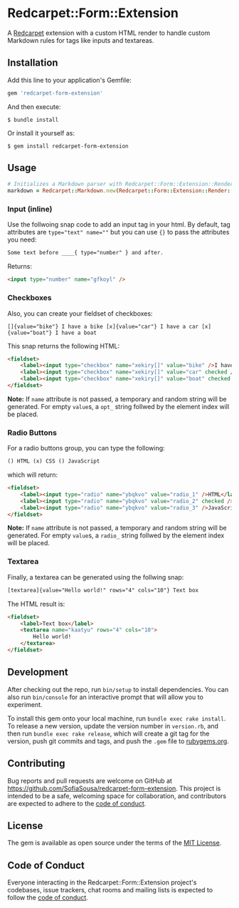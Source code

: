 # Redcarpet::Form::Extension

A [Redcarpet](https://github.com/vmg/redcarpet) extension with a custom HTML render to handle custom Markdown rules for tags like inputs and textareas.

## Installation

Add this line to your application's Gemfile:

```ruby
gem 'redcarpet-form-extension'
```

And then execute:

    $ bundle install

Or install it yourself as:

    $ gem install redcarpet-form-extension

## Usage

```ruby
# Initializes a Markdown parser with Redcarpet::Form::Extension::Render::HTML
markdown = Redcarpet::Markdown.new(Redcarpet::Form::Extension::Render::HTML)
```

### Input (inline)

Use the follwoing snap code to add an input tag in your html. By default, tag attributes are `type="text" name=""` but you can use `{}` to pass the attributes you need:

```txt
Some text before ____{ type="number" } and after.
```

Returns:

```html
<input type="number" name="gfkoyl" />
````

### Checkboxes

Also, you can create your fieldset of checkboxes:

```text
[]{value="bike"} I have a bike [x]{value="car"} I have a car [x]{value="boat"} I have a boat
```

This snap returns the following HTML:

```html
<fieldset>
    <label><input type="checkbox" name="xekiry[]" value="bike" />I have a bike</label>
    <label><input type="checkbox" name="xekiry[]" value="car" checked />I have a car</label>
    <label><input type="checkbox" name="xekiry[]" value="boat" checked />I have a boat</label>
</fieldset>
```

**Note:** If `name` attribute is not passed, a temporary and random string will be generated. For empty
`value`s, a `opt_` string follwed by the element index will be placed.

### Radio Buttons

For a radio buttons group, you can type the following:

```txt
() HTML (x) CSS () JavaScript
```

which will return:

```html
<fieldset>
    <label><input type="radio" name="ybqkvo" value="radio_1" />HTML</label>
    <label><input type="radio" name="ybqkvo" value="radio_2" checked />CSS</label>
    <label><input type="radio" name="ybqkvo" value="radio_3" />JavaScript</label>
</fieldset>
```

**Note:** If `name` attribute is not passed, a temporary and random string will be generated. For empty
`value`s, a `radio_` string follwed by the element index will be placed.

### Textarea

Finally, a textarea can be generated using the follwing snap:

```txt
[textarea]{value="Hello world!" rows="4" cols="10"} Text box
```

The HTML result is:

```html
<fieldset>
    <label>Text box</label>
    <textarea name="kaatyu" rows="4" cols="10">
        Hello world!
    </textarea>
</fieldset>
````

## Development

After checking out the repo, run `bin/setup` to install dependencies. You can also run `bin/console` for an interactive prompt that will allow you to experiment.

To install this gem onto your local machine, run `bundle exec rake install`. To release a new version, update the version number in `version.rb`, and then run `bundle exec rake release`, which will create a git tag for the version, push git commits and tags, and push the `.gem` file to [rubygems.org](https://rubygems.org).

## Contributing

Bug reports and pull requests are welcome on GitHub at https://github.com/SofiaSousa/redcarpet-form-extension. This project is intended to be a safe, welcoming space for collaboration, and contributors are expected to adhere to the [code of conduct](https://github.com/SofiaSousa/redcarpet-form-extension/blob/master/CODE_OF_CONDUCT.md).

## License

The gem is available as open source under the terms of the [MIT License](https://opensource.org/licenses/MIT).

## Code of Conduct

Everyone interacting in the Redcarpet::Form::Extension project's codebases, issue trackers, chat rooms and mailing lists is expected to follow the [code of conduct](https://github.com/SofiaSousa/redcarpet-form-extension/blob/master/CODE_OF_CONDUCT.md).
